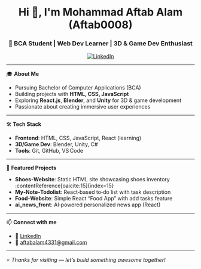 <h1 align="center">Hi 👋, I'm Mohammad Aftab Alam (Aftab0008)</h1>
<h3 align="center">🚀 BCA Student | Web Dev Learner | 3D & Game Dev Enthusiast</h3>

<p align="center">
  <a href="https://www.linkedin.com/in/mohammad-aftab-alam-b95234274/" target="_blank">
    <img src="https://img.shields.io/badge/LinkedIn-blue?style=for-the-badge&logo=linkedin" alt="LinkedIn">
  </a>
</p>

---

🎓 **About Me**
- Pursuing Bachelor of Computer Applications (BCA)
- Building projects with **HTML, CSS, JavaScript**
- Exploring **React.js**, **Blender**, and **Unity** for 3D & game development
- Passionate about creating immersive user experiences

---

🛠️ **Tech Stack**
- **Frontend**: HTML, CSS, JavaScript, React (learning)
- **3D/Game Dev**: Blender, Unity, C#
- **Tools**: Git, GitHub, VS Code

---

📂 **Featured Projects**
- **Shoes‑Website**: Static HTML site showcasing shoes inventory :contentReference[oaicite:15]{index=15}
- **My‑Note‑Todolist**: React‑based to‑do list with task description
- **Food‑Website**: Simple React “Food App” with add tasks feature
- **ai_news_front**: AI‑powered personalized news app (React)

---

📫 **Connect with me**
- 💼 [LinkedIn](https://www.linkedin.com/in/mohammad-aftab-alam-b95234274/)
- 📧 aftabalam4331@gmail.com

---

⭐ *Thanks for visiting — let’s build something awesome together!*
